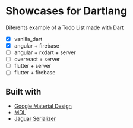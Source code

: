 # Showcases for Dartlang

Diferents example of a Todo List made with Dart

- [x] vanilla_dart
- [x] angular + firebase
- [ ] angular + rxdart + server
- [ ] overreact + server
- [ ] flutter + server
- [ ] flutter + firebase

## Built with

- [Google Material Design](https://material.io/guidelines/)
- [MDL](https://getmdl.io/)
- [Jaguar Serializer](https://pub.dartlang.org/packages/jaguar_serializer)